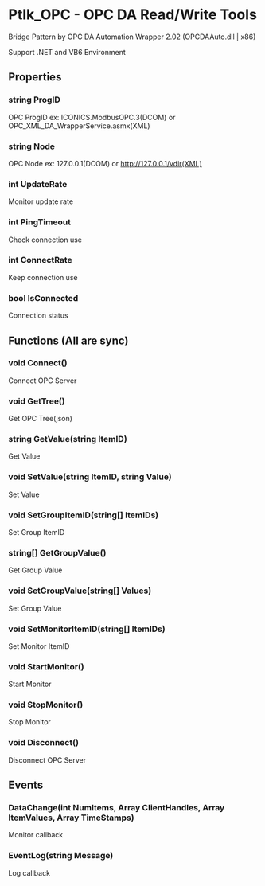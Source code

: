 # Ptlk_OPC - OPC DA Read/Write Tools
Bridge Pattern by OPC DA Automation Wrapper 2.02 (OPCDAAuto.dll | x86)

Support .NET and VB6 Environment

## Properties
### string ProgID
OPC ProgID ex: ICONICS.ModbusOPC.3(DCOM) or OPC_XML_DA_WrapperService.asmx(XML)
### string Node
OPC Node ex: 127.0.0.1(DCOM) or http://127.0.0.1/vdir(XML)
### int UpdateRate
Monitor update rate
### int PingTimeout
Check connection use
### int ConnectRate
Keep connection use
### bool IsConnected
Connection status

## Functions (All are sync)
### void Connect()
Connect OPC Server
### void GetTree()
Get OPC Tree(json)
### string GetValue(string ItemID)
Get Value
### void SetValue(string ItemID, string Value)
Set Value
### void SetGroupItemID(string[] ItemIDs)
Set Group ItemID
### string[] GetGroupValue()
Get Group Value
### void SetGroupValue(string[] Values)
Set Group Value
### void SetMonitorItemID(string[] ItemIDs)
Set Monitor ItemID
### void StartMonitor()
Start Monitor
### void StopMonitor()
Stop Monitor
### void Disconnect()
Disconnect OPC Server

## Events
### DataChange(int NumItems, Array ClientHandles, Array ItemValues, Array TimeStamps)
Monitor callback
### EventLog(string Message)
Log callback
